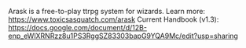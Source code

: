 Arask is a free-to-play ttrpg system for wizards.
Learn more: https://www.toxicsasquatch.com/arask
Current Handbook (v1.3): https://docs.google.com/document/d/12B-enp_eWlXRNRzz8u1PS3RggSZ83303bapG9YQA9Mc/edit?usp=sharing